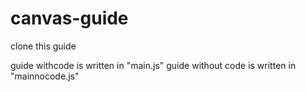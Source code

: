 # canvas-guide
clone this guide

guide withcode is written in "main.js"
guide without code is written in "mainnocode.js"
